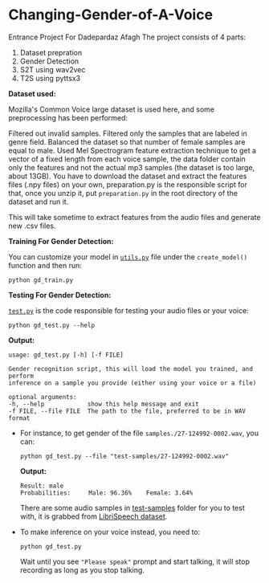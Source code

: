 # Changing-Gender-of-A-Voice
Entrance Project For Dadepardaz Afagh
The project consists of 4 parts:
1. Dataset prepration 
2. Gender Detection
3. S2T using wav2vec
4. T2S using pyttsx3

**Dataset used:**

Mozilla's Common Voice large dataset is used here, and some preprocessing has been performed:

Filtered out invalid samples.
Filtered only the samples that are labeled in genre field.
Balanced the dataset so that number of female samples are equal to male.
Used Mel Spectrogram feature extraction technique to get a vector of a fixed length from each voice sample, the data folder contain only the features and not the actual mp3 samples (the dataset is too large, about 13GB).
You have to download the dataset and extract the features files (.npy files) on your own, preparation.py is the responsible script for that, once you unzip it, put `preparation.py` in the root directory of the dataset and run it.

This will take sometime to extract features from the audio files and generate new .csv files.

**Training For Gender Detection:**

You can customize your model in [`utils.py`](utils.py) file under the `create_model()` function and then run:

    python gd_train.py

**Testing For Gender Detection:**

[`test.py`](gd_test.py) is the code responsible for testing your audio files or your voice:

    python gd_test.py --help

**Output:**

    usage: gd_test.py [-h] [-f FILE]

    Gender recognition script, this will load the model you trained, and perform
    inference on a sample you provide (either using your voice or a file)

    optional arguments:
    -h, --help            show this help message and exit
    -f FILE, --file FILE  The path to the file, preferred to be in WAV format

- For instance, to get gender of the file `samples./27-124992-0002.wav`, you can:

      python gd_test.py --file "test-samples/27-124992-0002.wav"

    **Output:**

      Result: male
      Probabilities:     Male: 96.36%    Female: 3.64%
  
  There are some audio samples in [test-samples](test-samples) folder for you to test with, it is grabbed from [LibriSpeech dataset](http://www.openslr.org/12).
- To make inference on your voice instead, you need to:
      
      python gd_test.py

    Wait until you see `"Please speak"` prompt and start talking, it will stop recording as long as you stop talking.
